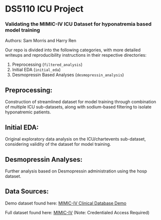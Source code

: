 # DS5110 ICU Project
### Validating the MIMIC-IV ICU Dataset for hyponatremia based model training

Authors: Sam Morris and Harry Ren

Our repo is divided into the following categories, with more detailed writeups and reproducibility instructions in their respective directories:

1. Preprocessing (`filtered_analysis`)
2. Initial EDA (`initial_eda`)
3. Desmopressin Based Analyses (`desmopressin_analysis`)

## Preprocessing:
Construction of streamlined dataset for model training through combination of multiple ICU sub-datasets, along with sodium-based filtering to isolate hyponatremic patients.

## Initial EDA:
Original exploratory data analysis on the ICU/chartevents sub-dataset, considering validity of the dataset for model training.

## Desmopressin Analyses:
Further analysis based on Desmopressin administration using the hosp dataset.


## Data Sources:
Demo dataset found here:
[MIMIC-IV Clinical Database Demo](https://physionet.org/content/mimic-iv-demo/2.2/#files-panel)

Full dataset found here:
[MIMIC-IV](https://physionet.org/content/mimiciv/3.1/)
(Note: Credentialed Access Required)
